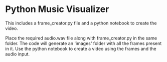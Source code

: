 # Python Music Visualizer

This includes a frame_creator.py file and a python notebook to create the video.

Place the required audio.wav file along with frame_creator.py in the same folder. The code will generate an 'images' folder with all the frames present in it. Use the python notebook to create a video using the frames and the audio input.
